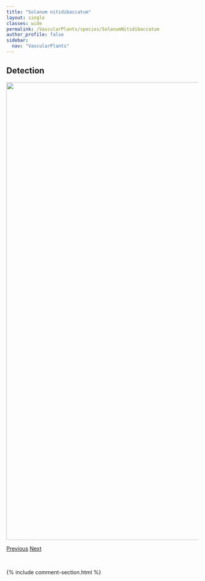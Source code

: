 ```yaml
---
title: "Solanum nitidibaccatum"
layout: single
classes: wide
permalink: /VascularPlants/species/SolanumNitidibaccatum
author_profile: false
sidebar:
  nav: "VascularPlants"
---
```


<h2>Detection</h2>

<a href="https://drive.google.com/uc?export=view&id=1IvXFDsm5k0QVw91_7vk9PMNuenrfjDPO">
<img src="https://drive.google.com/uc?export=view&id=1IvXFDsm5k0QVw91_7vk9PMNuenrfjDPO" height = "1200" width = "800">
</a>


<a href="/DevelopmentWebsite/VascularPlants/species/SolanumNigrum" class="pagination--pager" title="Solanum nigrum">Previous</a> <a href="/DevelopmentWebsite/VascularPlants/species/SolanumTriflorum" class="pagination--pager" title="Solanum triflorum">Next</a>

<p>&nbsp;</p>

{% include comment-section.html %}
